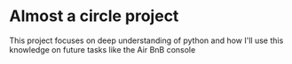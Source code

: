# Almost a circle project
This project focuses on deep understanding of python and how I'll use this knowledge on future tasks like the Air BnB console
